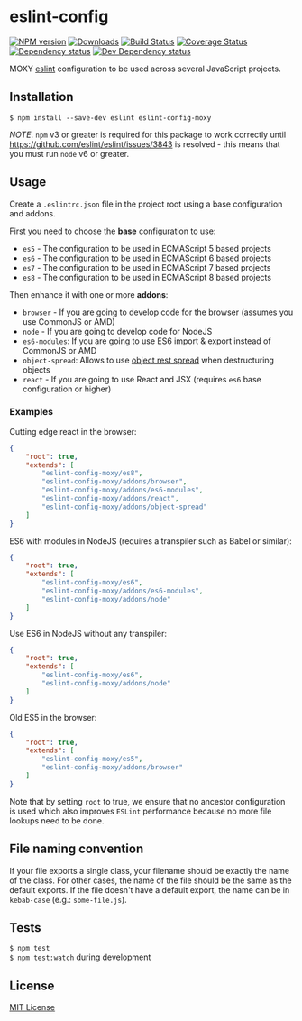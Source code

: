 # eslint-config

[![NPM version][npm-image]][npm-url] [![Downloads][downloads-image]][npm-url] [![Build Status][travis-image]][travis-url] [![Coverage Status][codecov-image]][codecov-url] [![Dependency status][david-dm-image]][david-dm-url] [![Dev Dependency status][david-dm-dev-image]][david-dm-dev-url]

[npm-url]:https://npmjs.org/package/eslint-config-moxy
[npm-image]:http://img.shields.io/npm/v/eslint-config-moxy.svg
[downloads-image]:http://img.shields.io/npm/dm/eslint-config-moxy.svg
[travis-url]:https://travis-ci.org/moxystudio/eslint-config
[travis-image]:http://img.shields.io/travis/moxystudio/eslint-config/master.svg
[codecov-url]:https://codecov.io/gh/moxystudio/eslint-config
[codecov-image]:https://img.shields.io/codecov/c/github/moxystudio/eslint-config/master.svg
[david-dm-url]:https://david-dm.org/moxystudio/eslint-config
[david-dm-image]:https://img.shields.io/david/moxystudio/eslint-config.svg
[david-dm-dev-url]:https://david-dm.org/moxystudio/eslint-config#info=devDependencies
[david-dm-dev-image]:https://img.shields.io/david/dev/moxystudio/eslint-config.svg

MOXY [eslint](http://eslint.org/) configuration to be used across several JavaScript projects.


## Installation

`$ npm install --save-dev eslint eslint-config-moxy`

*NOTE*. `npm` v3 or greater is required for this package to work correctly until https://github.com/eslint/eslint/issues/3843 is resolved - this means that you must run `node` v6 or greater.


## Usage

Create a `.eslintrc.json` file in the project root using a base configuration and addons.

First you need to choose the **base** configuration to use:

- `es5` - The configuration to be used in ECMAScript 5 based projects
- `es6` - The configuration to be used in ECMAScript 6 based projects
- `es7` - The configuration to be used in ECMAScript 7 based projects
- `es8` - The configuration to be used in ECMAScript 8 based projects

Then enhance it with one or more **addons**:

- `browser` - If you are going to develop code for the browser (assumes you use CommonJS or AMD)
- `node` - If you are going to develop code for NodeJS
- `es6-modules`: If you are going to use ES6 import & export instead of CommonJS or AMD
- `object-spread`: Allows to use [object rest spread](https://github.com/tc39/proposal-object-rest-spread) when destructuring objects
- `react` - If you are going to use React and JSX (requires `es6` base configuration or higher)


### Examples

Cutting edge react in the browser:

```json
{
    "root": true,
    "extends": [
        "eslint-config-moxy/es8",
        "eslint-config-moxy/addons/browser",
        "eslint-config-moxy/addons/es6-modules",
        "eslint-config-moxy/addons/react",
        "eslint-config-moxy/addons/object-spread"
    ]
}
```

ES6 with modules in NodeJS (requires a transpiler such as Babel or similar):

```json
{
    "root": true,
    "extends": [
        "eslint-config-moxy/es6",
        "eslint-config-moxy/addons/es6-modules",
        "eslint-config-moxy/addons/node"
    ]
}
```

Use ES6 in NodeJS without any transpiler:

```json
{
    "root": true,
    "extends": [
        "eslint-config-moxy/es6",
        "eslint-config-moxy/addons/node"
    ]
}
```

Old ES5 in the browser:

```json
{
    "root": true,
    "extends": [
        "eslint-config-moxy/es5",
        "eslint-config-moxy/addons/browser"
    ]
}
```

Note that by setting `root` to true, we ensure that no ancestor configuration is used which also improves `ESLint` performance because no more file lookups need to be done.


## File naming convention

If your file exports a single class, your filename should be exactly the name of the class. For other cases, the name of the file should be the same as the default exports. If the file doesn't have a default export, the name can be in `kebab-case` (e.g.: `some-file.js`).


## Tests

`$ npm test`   
`$ npm test:watch` during development


## License

[MIT License](http://opensource.org/licenses/MIT)
